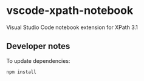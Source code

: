 # vscode-xpath-notebook
Visual Studio Code notebook extension for XPath 3.1

## Developer notes

To update dependencies:
```
npm install
```

